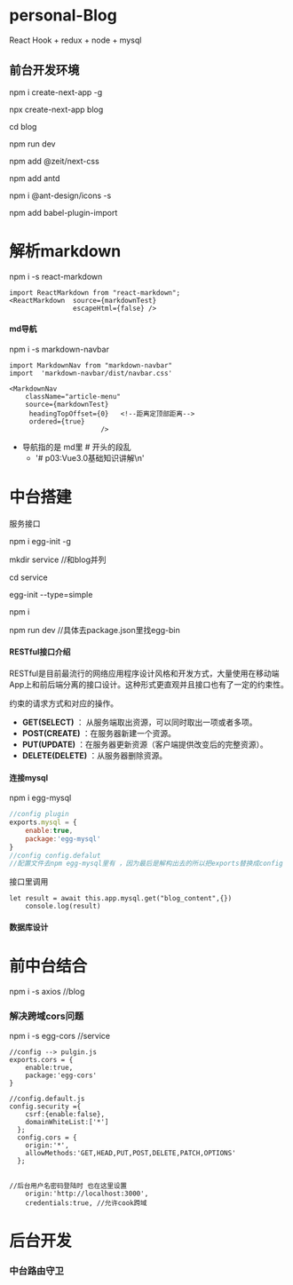 # personal-Blog
React Hook + redux + node + mysql

## 前台开发环境

npm i create-next-app -g

npx create-next-app blog

cd blog

npm run dev

npm add @zeit/next-css

npm add antd

npm i @ant-design/icons -s

npm add babel-plugin-import

# 解析markdown

npm i -s react-markdown

```react
import ReactMarkdown from "react-markdown";
<ReactMarkdown  source={markdownTest}
                escapeHtml={false} />
```

#### md导航

npm i -s markdown-navbar

```react
import MarkdownNav from "markdown-navbar"
import  'markdown-navbar/dist/navbar.css'

<MarkdownNav
    className="article-menu"
    source={markdownTest}
     headingTopOffset={0}   <!--距离定顶部距离-->
     ordered={true}
                       />

```

+ 导航指的是 md里 # 开头的段乱
  - '# p03:Vue3.0基础知识讲解\n'

# 中台搭建

服务接口

npm i egg-init -g

mkdir service    //和blog并列

cd service

egg-init --type=simple

npm i

npm run dev    //具体去package.json里找egg-bin

#### RESTful接口介绍

RESTful是目前最流行的网络应用程序设计风格和开发方式，大量使用在移动端App上和前后端分离的接口设计。这种形式更直观并且接口也有了一定的约束性。

约束的请求方式和对应的操作。

- **GET(SELECT)** ： 从服务端取出资源，可以同时取出一项或者多项。
- **POST(CREATE)** ：在服务器新建一个资源。
- **PUT(UPDATE)** ：在服务器更新资源（客户端提供改变后的完整资源）。
- **DELETE(DELETE)** ：从服务器删除资源。



#### 连接mysql

npm i egg-mysql

```js
//config plugin
exports.mysql = {
    enable:true,
    package:'egg-mysql'
}
//config config.defalut
//配置文件去npm egg-mysql里有 ，因为最后是解构出去的所以把exports替换成config
```

接口里调用

```react
let result = await this.app.mysql.get("blog_content",{})
    console.log(result)
```



#### 数据库设计

# 前中台结合

npm i -s axios    //blog



### 解决跨域cors问题

npm i -s egg-cors    //service

```react
//config --> pulgin.js
exports.cors = {
    enable:true,
    package:'egg-cors'
}

//config.default.js
config.security ={     
    csrf:{enable:false},
    domainWhiteList:['*']
  };
  config.cors = {
    origin:'*',
    allowMethods:'GET,HEAD,PUT,POST,DELETE,PATCH,OPTIONS'
  };


//后台用户名密码登陆时 也在这里设置
    origin:'http://localhost:3000',
    credentials:true, //允许cook跨域
```



# 后台开发

### 中台路由守卫

